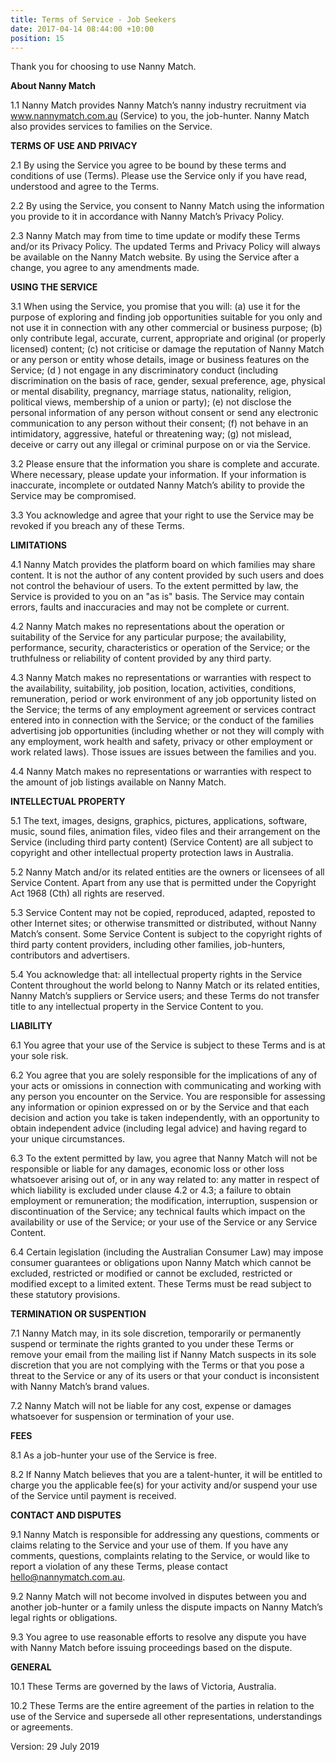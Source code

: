 ```yaml
---
title: Terms of Service - Job Seekers
date: 2017-04-14 08:44:00 +10:00
position: 15
---
```


Thank you for choosing to use Nanny Match. 

**About Nanny Match**

1.1 Nanny Match provides Nanny Match’s nanny industry recruitment via www.nannymatch.com.au (Service) to you, the job-hunter. Nanny Match also provides services to families on the Service.

**TERMS OF USE AND PRIVACY**

2.1 By using the Service you agree to be bound by these terms and conditions of use (Terms). Please use the Service only if you have read, understood and agree to the Terms.

2.2 By using the Service, you consent to Nanny Match using the information you provide to it in accordance with Nanny Match’s Privacy Policy.

2.3 Nanny Match may from time to time update or modify these Terms and/or its Privacy Policy. The updated Terms and Privacy Policy will always be available on the Nanny Match website. By using the Service after a change, you agree to any amendments made.

**USING THE SERVICE**

3.1 When using the Service, you promise that you will: 
(a) use it for the purpose of exploring and finding job opportunities suitable for you only and not use it in connection with any other commercial or business purpose; 
(b) only contribute legal, accurate, current, appropriate and original (or properly licensed) content; 
(c) not criticise or damage the reputation of Nanny Match or any person or entity whose details, image or business features on the Service; 
(d ) not engage in any discriminatory conduct (including discrimination on the basis of race, gender, sexual preference, age, physical or mental disability, pregnancy, marriage status, nationality, religion, political views, membership of a union or party); 
(e) not disclose the personal information of any person without consent or send any electronic communication to any person without their consent; 
(f) not behave in an intimidatory, aggressive, hateful or threatening way; 
(g) not mislead, deceive or carry out any illegal or criminal purpose on or via the Service.

3.2 Please ensure that the information you share is complete and accurate. Where necessary, please update your information. If your information is inaccurate, incomplete or outdated Nanny Match’s ability to provide the Service may be compromised.

3.3 You acknowledge and agree that your right to use the Service may be revoked if you breach any of these Terms.

**LIMITATIONS**

4.1 Nanny Match provides the platform board on which families may share content. It is not the author of any content provided by such users and does not control the behaviour of users. To the extent permitted by law, the Service is provided to you on an "as is" basis. The Service may contain errors, faults and inaccuracies and may not be complete or current.

4.2 Nanny Match makes no representations about the operation or suitability of the Service for any particular purpose; the availability, performance, security, characteristics or operation of the Service; or the truthfulness or reliability of content provided by any third party.

4.3 Nanny Match makes no representations or warranties with respect to the availability, suitability, job position, location, activities, conditions, remuneration, period or work environment of any job opportunity listed on the Service; the terms of any employment agreement or services contract entered into in connection with the Service; or the conduct of the families advertising job opportunities (including whether or not they will comply with any employment, work health and safety, privacy or other employment or work related laws). Those issues are issues between the families and you.

4.4 Nanny Match makes no representations or warranties with respect to the amount of job listings available on Nanny Match. 

**INTELLECTUAL PROPERTY**

5.1 The text, images, designs, graphics, pictures, applications, software, music, sound files, animation files, video files and their arrangement on the Service (including third party content) (Service Content) are all subject to copyright and other intellectual property protection laws in Australia.

5.2 Nanny Match and/or its related entities are the owners or licensees of all Service Content. Apart from any use that is permitted under the Copyright Act 1968 (Cth) all rights are reserved.

5.3 Service Content may not be copied, reproduced, adapted, reposted to other Internet sites; or otherwise transmitted or distributed, without Nanny Match’s consent. Some Service Content is subject to the copyright rights of third party content providers, including other families, job-hunters, contributors and advertisers.

5.4 You acknowledge that: all intellectual property rights in the Service Content throughout the world belong to Nanny Match or its related entities, Nanny Match’s suppliers or Service users; and these Terms do not transfer title to any intellectual property in the Service Content to you.

**LIABILITY**

6.1 You agree that your use of the Service is subject to these Terms and is at your sole risk.

6.2 You agree that you are solely responsible for the implications of any of your acts or omissions in connection with communicating and working with any person you encounter on the Service. You are responsible for assessing any information or opinion expressed on or by the Service and that each decision and action you take is taken independently, with an opportunity to obtain independent advice (including legal advice) and having regard to your unique circumstances.

6.3 To the extent permitted by law, you agree that Nanny Match will not be responsible or liable for any damages, economic loss or other loss whatsoever arising out of, or in any way related to: any matter in respect of which liability is excluded under clause 4.2 or 4.3; a failure to obtain employment or remuneration; the modification, interruption, suspension or discontinuation of the Service; any technical faults which impact on the availability or use of the Service; or your use of the Service or any Service Content.

6.4 Certain legislation (including the Australian Consumer Law) may impose consumer guarantees or obligations upon Nanny Match which cannot be excluded, restricted or modified or cannot be excluded, restricted or modified except to a limited extent. These Terms must be read subject to these statutory provisions.

**TERMINATION OR SUSPENTION**

7.1 Nanny Match may, in its sole discretion, temporarily or permanently suspend or terminate the rights granted to you under these Terms or remove your email from the mailing list if Nanny Match suspects in its sole discretion that you are not complying with the Terms or that you pose a threat to the Service or any of its users or that your conduct is inconsistent with Nanny Match’s brand values.

7.2 Nanny Match will not be liable for any cost, expense or damages whatsoever for suspension or termination of your use.

**FEES**

8.1 As a job-hunter your use of the Service is free.

8.2 If Nanny Match believes that you are a talent-hunter, it will be entitled to charge you the applicable fee(s) for your activity and/or suspend your use of the Service until payment is received.

**CONTACT AND DISPUTES**

9.1 Nanny Match is responsible for addressing any questions, comments or claims relating to the Service and your use of them. If you have any comments, questions, complaints relating to the Service, or would like to report a violation of any these Terms, please contact hello@nannymatch.com.au.

9.2 Nanny Match will not become involved in disputes between you and another job-hunter or a family unless the dispute impacts on Nanny Match’s legal rights or obligations.

9.3 You agree to use reasonable efforts to resolve any dispute you have with Nanny Match before issuing proceedings based on the dispute.

**GENERAL**

10.1 These Terms are governed by the laws of Victoria, Australia.

10.2 These Terms are the entire agreement of the parties in relation to the use of the Service and supersede all other representations, understandings or agreements.

Version: 29 July 2019
